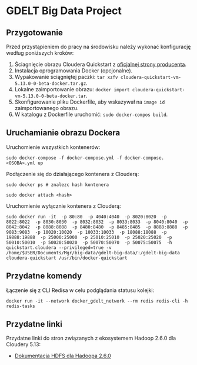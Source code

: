 # GDELT Big Data Project

## Przygotowanie
Przed przystąpieniem do pracy na środowisku należy wykonać konfigurację według poniższych kroków:
1. Ściagnięcie obrazu Cloudera Quickstart z [oficjalnej strony producenta](https://www.cloudera.com/downloads/quickstart_vms/5-13.html).
2. Instalacja oprogramowania Docker (opcjonalne). 
3. Wypakowanie ściągniętej paczki: `tar xzfv cloudera-quickstart-vm-5.13.0-0-beta-docker.tar.gz`.
4. Lokalne zaimportowanie obrazu: `docker import cloudera-quickstart-vm-5.13.0-0-beta-docker.tar`.
5. Skonfigurowanie pliku Dockerfile, aby wskazywał na `image id` zaimportowanego obrazu.
6. W katalogu z Dockerfile uruchomić: `sudo docker-compos build`.

## Uruchamianie obrazu Dockera
Uruchomienie wszystkich kontenerów:
```
sudo docker-compose -f docker-compose.yml -f docker-compose.<OSOBA>.yml up
```

Podłączenie się do działającego kontenera z Clouderą:
```
sudo docker ps # znalezc hash kontenera
```

```
sudo docker attach <hash>
```

Uruchomienie wyłącznie kontenera z Clouderą:
```
sudo docker run -it  -p 80:80  -p 4040:4040  -p 8020:8020  -p 8022:8022  -p 8030:8030  -p 8032:8032  -p 8033:8033  -p 8040:8040  -p 8042:8042  -p 8088:8088  -p 8480:8480  -p 8485:8485  -p 8888:8888  -p 9083:9083  -p 10020:10020  -p 10033:10033  -p 18088:18088  -p 19888:19888  -p 25000:25000  -p 25010:25010  -p 25020:25020  -p 50010:50010  -p 50020:50020  -p 50070:50070  -p 50075:50075  -h quickstart.cloudera --privileged=true -v /home/$USER/Documents/Mgr/big-data/gdelt-big-data/:/gdelt-big-data  cloudera-quickstart /usr/bin/docker-quickstart
```

## Przydatne komendy
Łączenie się z CLI Redisa w celu podglądania statusu kolejki:
```
docker run -it --network docker_gdelt_network --rm redis redis-cli -h redis-tasks
```

## Przydatne linki
Przydatne linki do stron związanych z ekosystemem Hadoop 2.6.0 dla Cloudery 5.13:
* [Dokumentacja HDFS dla Hadoopa 2.6.0](https://hadoop.apache.org/docs/r2.6.0/hadoop-project-dist/hadoop-common/FileSystemShell.html)
